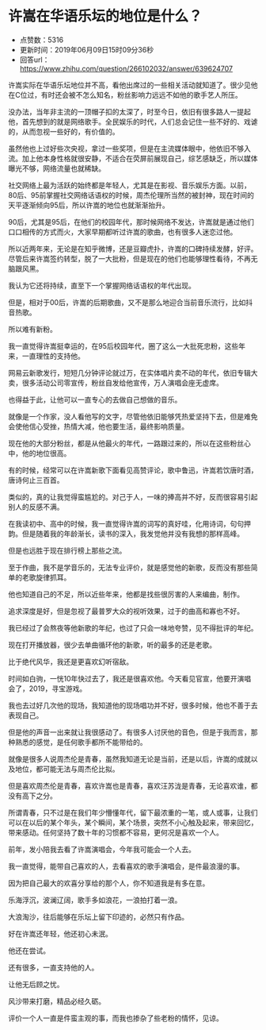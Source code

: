 # 许嵩在华语乐坛的地位是什么？
- 点赞数：5316
- 更新时间：2019年06月09日15时09分36秒
- 回答url：https://www.zhihu.com/question/266102032/answer/639624707
<body>
 <p data-pid="zDkuJkA6">许嵩实际在华语乐坛地位并不高，看他出席过的一些相关活动就知道了。很少见他在C位过，有时还会被不怎么知名，粉丝影响力远远不如他的歌手艺人所压。</p>
 <p data-pid="eEBdRDhG">没办法，当年非主流的一顶帽子扣的太深了，时至今日，依旧有很多路人一提起他，首先想到的就是网络歌手。全民娱乐的时代，人们总会记住一些不好的、戏谑的，从而忽视一些好的，有价值的。</p>
 <p data-pid="VxbnfMlW">虽然他也上过好些次央视，拿过一些奖项，但是在主流媒体眼中，他依旧不够入流。加上他本身性格就很安静，不适合在荧屏前展现自己，综艺感缺乏，所以媒体曝光不够，网络流量也就稀缺。</p>
 <p data-pid="unsmi36m">社交网络上最为活跃的始终都是年轻人，尤其是在影视、音乐娱乐方面。以前，80后、95前掌握社交网络话语权的时候，周杰伦理所当然的被封神，现在时间的天平逐渐倾向95后，所以许嵩的地位也就渐渐抬升。</p>
 <p data-pid="dNgE3nzI">90后，尤其是95后，在他们的校园年代，那时候网络不发达，许嵩就是通过他们口口相传的方式而火，大家早期都听过许嵩的歌曲，也有很多人迷恋过他。</p>
 <p data-pid="dNDGtEkD">所以近两年来，无论是在知乎微博，还是豆瓣虎扑，许嵩的口碑持续发酵，好评。尽管后来许嵩签约转型，脱了一大批粉，但是现在的他们也能够理性看待，不再无脑跟风黑。</p>
 <p data-pid="NQtfGSuN">我认为它还将持续，直至下一个掌握网络话语权的年代出现。</p>
 <p data-pid="EYkq-RTz">但是，相对于00后，许嵩的后期歌曲，又不是那么地迎合当前音乐流行，比如抖音热歌。</p>
 <p data-pid="kbKif1C9">所以难有新粉。</p>
 <p data-pid="jlrVgtK8">我一直觉得许嵩挺幸运的，在95后校园年代，圈了这么一大批死忠粉，这些年来，一直理性的支持他。</p>
 <p data-pid="HWMsXzX0">网易云新歌发行，短短几分钟评论就过万，在实体唱片卖不动的年代，依旧专辑大卖，很多活动公司零宣传，粉丝自发给他宣传，万人演唱会座无虚席。</p>
 <p data-pid="R8dkkzKz">也得益于此，让他可以一直专心的去做自己想做的音乐。</p>
 <p data-pid="3EBxpc88">就像是一个作家，没人看他写的文字，尽管他依旧能够凭热爱坚持下去，但是难免会使他信心受挫，热情大减，他也要生活，最终影响质量。</p>
 <p data-pid="_qtBshD8">现在他的大部分粉丝，都是从他最火的年代，一路跟过来的，所以在这些粉丝心中，他的地位很高。</p>
 <p data-pid="IxeKKzhU">有的时候，经常可以在许嵩新歌下面看见高赞评论，歌中鲁迅，许嵩若饮唐时酒，唐诗何止三百首。</p>
 <p data-pid="pv9IuTP2">类似的，真的让我觉得蛮尴尬的。对己于人，一味的捧高并不好，反而很容易引起别人的反感不满。</p>
 <p data-pid="anPGFU9M">在我读初中、高中的时候，我一直觉得许嵩的词写的真好哇，化用诗词，句句押韵。但是随着我的年龄渐长，读书的深入，我发觉他并没有我想的那样高峰。</p>
 <p data-pid="eqT7nyZr">但是也远胜于现在排行榜上那些之流。</p>
 <p data-pid="WEiR7sMS">至于作曲，我不是学音乐的，无法专业评价，就是感觉他的新歌，反而没有那些简单的老歌旋律抓耳。</p>
 <p data-pid="bAdhniJD">他也知道自己的不足，所以近些年来，他都是找些很厉害的人来编曲，制作。</p>
 <p data-pid="WfCR4vPw">追求深度是好，但是忽视了最普罗大众的视听效果，过于的曲高和寡也不好。</p>
 <p data-pid="wKlkOBrJ">我已经过了会熬夜等他新歌的年纪，也过了只会一味地夸赞，见不得批评的年纪。</p>
 <p data-pid="l05-vT1R">现在打开播放器，很少去单曲循环他的新歌，听的最多的还是老歌。</p>
 <p data-pid="pbDM79s9">比于绝代风华，我还是更喜欢幻听宿敌。</p>
 <p data-pid="VVr1-g2c">时间如白驹，一恍10年快过去了，我还是很喜欢他。今天看见官宣，他要开演唱会了，2019，寻宝游戏。</p>
 <p data-pid="yoHU4sFT">我也去过好几次他的现场，我知道他的现场唱功并不好，很多时候，他也不善于去表现自己。</p>
 <p data-pid="ZBS-mY7o">但是他的声音一出来就让我很感动了。有很多人讨厌他的音色，但是于我而言，那种熟悉的感觉，是任何歌手都所不能带给的。</p>
 <p data-pid="kOKvE5b2">就像是很多人说周杰伦是青春，虽然我知道无论是当前，还是以后，许嵩的成就以及地位，都可能无法与周杰伦比拟。</p>
 <p data-pid="eWcUl7YJ">但是喜欢周杰伦是青春，喜欢许嵩也是青春，喜欢汪苏泷是青春，无论喜欢谁，都没有高下之分。</p>
 <p data-pid="r6D_6YW1">所谓青春，只不过是在我们年少懵懂年代，留下最浓重的一笔，或人或事，让我们可以在以后的某个年头，某个瞬间，某个场景，突然不小心触及起来，带来回忆，带来感动。任何坚持了数十年的习惯都不容易，更何况是喜欢一个人。</p>
 <p data-pid="bsQa3f03">前年，发小陪我去看了许嵩演唱会，今年我可能会一个人去。</p>
 <p data-pid="gGdIHOai">我一直觉得，能带自己喜欢的人，去看喜欢的歌手演唱会，是件最浪漫的事。</p>
 <p data-pid="XUeAHEcc">因为把自己最大的欢喜分享给的那个人，你不知道我是有多在意。</p>
 <p data-pid="l19pB3dY">乐海浮沉，波澜辽阔，歌手多如浪花，一浪拍打着一浪。</p>
 <p data-pid="OM3XSOwo">大浪淘沙，往后能够在乐坛上留下印迹的，必然只有作品。</p>
 <p data-pid="4rfhNBVs">好在许嵩还年轻，他还初心未泯。</p>
 <p data-pid="8wqNASFz">他还在尝试。</p>
 <p data-pid="9p-mNqhd">还有很多，一直支持他的人。</p>
 <p data-pid="8ML3R2sl">让他无后顾之忧。</p>
 <p data-pid="T2X75qeD">风沙带来打磨，精品必经久砺。</p>
 <p data-pid="R7XEUePS">评价一个人一直是件蛮主观的事，而我也掺杂了些老粉的情怀，见谅。</p>
</body>